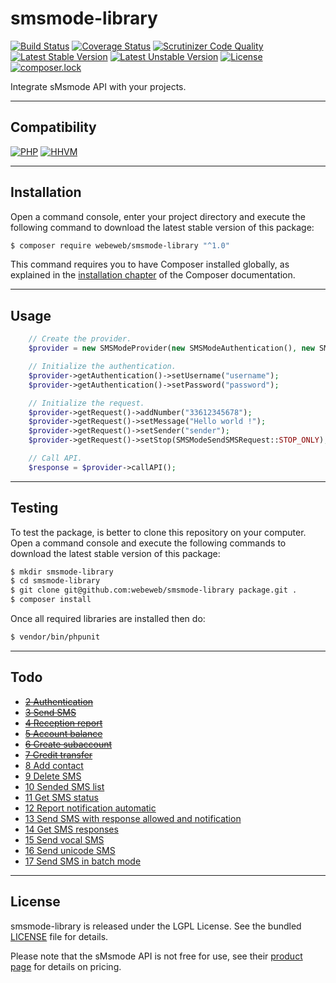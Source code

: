 smsmode-library
===============

[![Build Status](https://travis-ci.org/webeweb/smsmode-library.svg?branch=master)](https://travis-ci.org/webeweb/smsmode-library) [![Coverage Status](https://coveralls.io/repos/github/webeweb/smsmode-library/badge.svg?branch=master)](https://coveralls.io/github/webeweb/smsmode-library?branch=master) [![Scrutinizer Code Quality](https://scrutinizer-ci.com/g/webeweb/smsmode-library/badges/quality-score.png?b=master)](https://scrutinizer-ci.com/g/webeweb/smsmode-library/?branch=master) [![Latest Stable Version](https://poser.pugx.org/webeweb/smsmode-library/v/stable)](https://packagist.org/packages/webeweb/smsmode-library) [![Latest Unstable Version](https://poser.pugx.org/webeweb/smsmode-library/v/unstable)](https://packagist.org/packages/webeweb/smsmode-library) [![License](https://poser.pugx.org/webeweb/smsmode-library/license)](https://packagist.org/packages/webeweb/smsmode-library) [![composer.lock](https://poser.pugx.org/webeweb/smsmode-library/composerlock)](https://packagist.org/packages/webeweb/smsmode-library)

Integrate sMsmode API with your projects.

---

## Compatibility

[![PHP](https://img.shields.io/badge/PHP-%5E5.6%7C%5E7.0-blue.svg)](http://php.net) [![HHVM](https://img.shields.io/badge/HHVM-ready-orange.svg)](https://hhvm.com/)

---

## Installation

Open a command console, enter your project directory and execute the following
command to download the latest stable version of this package:

```bash
$ composer require webeweb/smsmode-library "^1.0"
```

This command requires you to have Composer installed globally, as explained in
the [installation chapter](https://getcomposer.org/doc/00-intro.md) of the
Composer documentation.

---

## Usage

```php
    // Create the provider.
    $provider = new SMSModeProvider(new SMSModeAuthentication(), new SMSModeSendSMSRequest());

    // Initialize the authentication.
    $provider->getAuthentication()->setUsername("username");
    $provider->getAuthentication()->setPassword("password");

    // Initialize the request.
    $provider->getRequest()->addNumber("33612345678");
    $provider->getRequest()->setMessage("Hello world !");
    $provider->getRequest()->setSender("sender");
    $provider->getRequest()->setStop(SMSModeSendSMSRequest::STOP_ONLY);

    // Call API.
    $response = $provider->callAPI();
```

---

## Testing

To test the package, is better to clone this repository on your computer.
Open a command console and execute the following commands to download the latest
stable version of this package:

```bash
$ mkdir smsmode-library
$ cd smsmode-library
$ git clone git@github.com:webeweb/smsmode-library package.git .
$ composer install
```

Once all required libraries are installed then do:

```bash
$ vendor/bin/phpunit
```

---

## Todo

- ~~[2 Authentication](https://www.smsmode.com/pdf/fiche-api-http.pdf)~~
- ~~[3 Send SMS](https://www.smsmode.com/pdf/fiche-api-http.pdf)~~
- ~~[4 Reception report](https://www.smsmode.com/pdf/fiche-api-http.pdf)~~
- ~~[5 Account balance](https://www.smsmode.com/pdf/fiche-api-http.pdf)~~
- ~~[6 Create subaccount](https://www.smsmode.com/pdf/fiche-api-http.pdf)~~
- ~~[7 Credit transfer](https://www.smsmode.com/pdf/fiche-api-http.pdf)~~
- [8 Add contact](https://www.smsmode.com/pdf/fiche-api-http.pdf)
- [9 Delete SMS](https://www.smsmode.com/pdf/fiche-api-http.pdf)
- [10 Sended SMS list](https://www.smsmode.com/pdf/fiche-api-http.pdf)
- [11 Get SMS status](https://www.smsmode.com/pdf/fiche-api-http.pdf)
- [12 Report notification automatic](https://www.smsmode.com/pdf/fiche-api-http.pdf)
- [13 Send SMS with response allowed and notification](https://www.smsmode.com/pdf/fiche-api-http.pdf)
- [14 Get SMS responses](https://www.smsmode.com/pdf/fiche-api-http.pdf)
- [15 Send vocal SMS](https://www.smsmode.com/pdf/fiche-api-http.pdf)
- [16 Send unicode SMS](https://www.smsmode.com/pdf/fiche-api-http.pdf)
- [17 Send SMS in batch mode](https://www.smsmode.com/pdf/fiche-api-http.pdf)

---

## License

smsmode-library is released under the LGPL License. See the bundled [LICENSE](LICENSE)
file for details.

Please note that the sMsmode API is not free for use, see their
[product page](https://www.smsmode.com/tarifs-sms/) for details on pricing.

